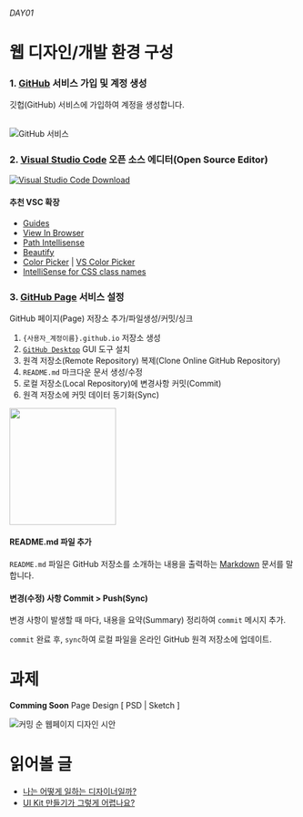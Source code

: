 ###### DAY01

# 웹 디자인/개발 환경 구성

### 1. [GitHub](http://github.com/) 서비스 가입 및 계정 생성

깃헙(GitHub) 서비스에 가입하여 계정을 생성합니다.

<br>

<img src="../../Assets/github.png" alt="GitHub 서비스">



### 2. [Visual Studio Code](https://code.visualstudio.com/) 오픈 소스 에디터(Open Source Editor)

[<img src="../../Assets/VSCode.jpg" alt="Visual Studio Code Download">](https://code.visualstudio.com/)

#### 추천 VSC 확장

- [Guides](https://marketplace.visualstudio.com/items?itemName=spywhere.guides)
- [View In Browser](https://marketplace.visualstudio.com/items?itemName=qinjia.view-in-browser)
- [Path Intellisense](https://marketplace.visualstudio.com/items?itemName=christian-kohler.path-intellisense)
- [Beautify](https://marketplace.visualstudio.com/items?itemName=HookyQR.beautify)
- [Color Picker](https://marketplace.visualstudio.com/items?itemName=anseki.vscode-color) | [VS Color Picker](https://marketplace.visualstudio.com/items?itemName=lihui.vs-color-picker)
- [IntelliSense for CSS class names](https://marketplace.visualstudio.com/items?itemName=Zignd.html-css-class-completion)



### 3. [GitHub Page](https://pages.github.com/) 서비스 설정

GitHub 페이지(Page) 저장소 추가/파일생성/커밋/싱크

1. `{사용자_계정이름}.github.io` 저장소 생성
1. [`GitHub Desktop`](https://desktop.github.com/) GUI 도구 설치
1. 원격 저장소(Remote Repository) 복제(Clone Online GitHub Repository)
1. `README.md` 마크다운 문서 생성/수정
1. 로컬 저장소(Local Repository)에 변경사항 커밋(Commit)
1. 원격 저장소에 커밋 데이터 동기화(Sync)

<img src="../../Assets/github-pages.png" alt="" width="187" height="205">

#### README.md 파일 추가

`README.md` 파일은 GitHub 저장소를 소개하는 내용을 출력하는 [Markdown](https://daringfireball.net/projects/markdown/) 문서를 말합니다.

#### 변경(수정) 사항 Commit > Push(Sync)

변경 사항이 발생할 때 마다, 내용을 요약(Summary) 정리하여 `commit` 메시지 추가.

`commit` 완료 후, `sync`하여 로컬 파일을 온라인 GitHub 원격 저장소에 업데이트.


# 과제

__Comming Soon__ Page Design [ PSD | Sketch ]

<img src="../../Assets/ticker-coming-soon-html-website-template.jpg" alt="커밍 순 웹페이지 디자인 시안">

# 읽어볼 글

- [나는 어떻게 일하는 디자이너일까?](http://slowalk.tistory.com/2511)
- [UI Kit 만들기가 그렇게 어렵나요?](https://brunch.co.kr/@creative/105)
